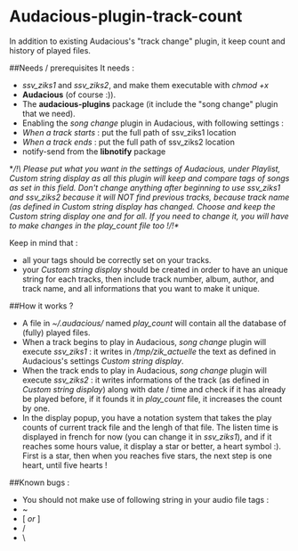 # Audacious-plugin-track-count
In addition to existing Audacious's "track change" plugin, it keep count and history of played files.

##Needs / prerequisites
It needs :
- *ssv_ziks1* and *ssv_ziks2*, and make them executable with *chmod +x*
- **Audacious** (of course :)).
- The **audacious-plugins** package (it include the "song change" plugin that we need).
- Enabling the *song change* plugin in Audacious, with following settings :
 - *When a track starts* : put the full path of ssv_ziks1 location
 - *When a track ends* : put the full path of ssv_ziks2 location
- notify-send from the **libnotify** package

**/!\ Please put what you want in the settings of Audacious, under *Playlist*, *Custom string display* as all this plugin will keep and compare tags of songs as set in this field. Don't change anything after beginning to use ssv_ziks1 and ssv_ziks2 because it will NOT find previous tracks, because track name (as defined in *Custom string display* has changed. Choose and keep the *Custom string display* one and for all. If you need to change it, you will have to make changes in the *play_count* file too !/!\**

Keep in mind that :
- all your tags should be correctly set on your tracks.
- your *Custom string display* should be created in order to have an unique string for each tracks, then include track number, album, author, and track name, and all informations that you want to make it unique.

##How it works ?
- A file in *~/.audacious/* named *play_count* will contain all the database of (fully) played files.
- When a track begins to play in Audacious, *song change* plugin will execute *ssv_ziks1* : it writes in */tmp/zik_actuelle* the text as defined in Audacious's settings *Custom string display*.
- When the track ends to play in Audacious, *song change* plugin will execute *ssv_ziks2* : it writes informations of the track (as defined in *Custom string display*) along with date / time and check if it has already be played before, if it founds it in *play_count* file, it increases the count by one.
- In the display popup, you have a notation system that takes the play counts of current track file and the lengh of that file. The listen time is displayed in french for now (you can change it in *ssv_ziks1*), and if it reaches some hours value, it display a star or better, a heart symbol :). First is a star, then when you reaches five stars, the next step is one heart, until five hearts !

##Known bugs :
- You should not make use of following string in your audio file tags : 
 - ~
 - [ *or* ]
 - /
 - \
